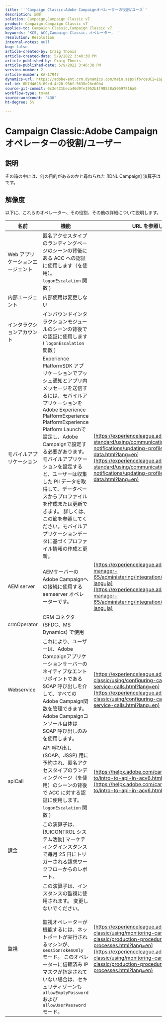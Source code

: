 ```yaml
---
title: '''Campaign Classic:Adobe Campaignオペレーターの役割/ユース`'
description: 説明
solution: Campaign,Campaign Classic v7
product: Campaign,Campaign Classic v7
applies-to: Campaign Classic,Campaign Classic v7
keywords: 'KCS, ACC,Campaign Classic，オペレーター， '
resolution: Resolution
internal-notes: null
bug: false
article-created-by: Craig Thonis
article-created-date: 5/9/2022 3:40:30 PM
article-published-by: Craig Thonis
article-published-date: 5/9/2022 3:46:38 PM
version-number: 2
article-number: KA-17947
dynamics-url: https://adobe-ent.crm.dynamics.com/main.aspx?forceUCI=1&pagetype=entityrecord&etn=knowledgearticle&id=4d055a56-aecf-ec11-a7b5-00224809c196
exl-id: 6b7d4d26-69cd-4c28-93bf-5638e2bcd0b4
source-git-commit: 0c3e421beca46d9fe1952b1f98538a50697216a0
workflow-type: tm+mt
source-wordcount: '438'
ht-degree: 5%

---
```


# Campaign Classic:Adobe Campaignオペレーターの役割/ユーザー

## 説明

その箱の中には、何の目的があるのかと尋ねられた [!DNL Campaign] 演算子はです。

## 解像度


以下に、これらのオペレーター、その役割、その他の詳細について説明します。


| <b>名前</b> | <b>機能</b> | <b>URL を参照してください</b> |
| --- | --- | --- |
| Web アプリケーションエージェント | 匿名アクセスタイプのランディングページのシーンの背後にある ACC への認証に使用します（を使用）。 `logonEscalation` 関数 ) |   |
| 内部エージェント | 内部使用は変更しない |   |
| インタラクションアカウント | インバウンドインタラクションモジュールのシーンの背後での認証に使用します ( `logonEscalation` 関数 ) |   |
| モバイルアプリケーション | Experience PlatformSDK アプリケーションでプッシュ通知とアプリ内メッセージを送信するには、モバイルアプリケーションをAdobe Experience PlatformExperience PlatformExperience Platform Launchで設定し、Adobe Campaignで設定する必要があります。<br>  モバイルアプリケーションを設定すると、ユーザーは収集した PII データを取得して、データベースからプロファイルを作成または更新できます。 詳しくは、この節を参照してください。モバイルアプリケーションデータに基づくプロファイル情報の作成と更新。 | [https://experienceleague.adobe.com/docs/campaign-standard/using/communication-channels/push-notifications/updating-profile-with-mobile-app-data.html?lang=en](https://experienceleague.adobe.com/docs/campaign-standard/using/communication-channels/push-notifications/updating-profile-with-mobile-app-data.html?lang=en) |
| AEM server | AEMサーバーのAdobe Campaignへの接続に使用する aemserver オペレーターです。 | [https://experienceleague.adobe.com/docs/experience-manager-65/administering/integration/campaignonpremise.html?lang=ja](https://experienceleague.adobe.com/docs/experience-manager-65/administering/integration/campaignonpremise.html?lang=ja) |
| crmOperator | CRM コネクタ (SFDC、MS Dynamics) で使用 |   |
| Webservice | これにより、ユーザーは、Adobe Campaignアプリケーションサーバーのネイティブなエントリポイントである SOAP 呼び出しを介して、すべてのAdobe Campaign関数を管理できます。 Adobe Campaignコンソール自体は SOAP 呼び出しのみを使用します。 | [https://experienceleague.adobe.com/docs/campaign-classic/using/configuring-campaign-classic/api/web-service-calls.html?lang=en](https://experienceleague.adobe.com/docs/campaign-classic/using/configuring-campaign-classic/api/web-service-calls.html?lang=en) |
| apiCall | API 呼び出し (SOAP、JSSP) 用に予約され、匿名アクセスタイプのランディングページ（を使用）のシーンの背後で ACC に対する認証に使用します。 `logonEscalation` 関数 ) | [https://helpx.adobe.com/campaign/classic/how-to/intro-to-api-in-acv6.html](https://helpx.adobe.com/campaign/classic/how-to/intro-to-api-in-acv6.html) |
| 課金 | この演算子は、 [!UICONTROL システム活動] マーケティングインスタンスで毎月 25 日にトリガーされる請求ワークフローからのレポート。 |   |
| 監視 | この演算子は、インスタンスの監視に使用されます。 変更しないでください。 <br><br>  監視オペレーターが機能するには、ネットポートが実行されるマシンが、 `sessionTokenOnly` モード。 このオペレーターに信頼済み IP マスクが指定されていない場合は、セキュリティゾーンも `allowEmptyPassword` および `allowUserPassword` モード。 | [https://experienceleague.adobe.com/docs/campaign-classic/using/monitoring-campaign-classic/production-procedures/monitoring-processes.html?lang=en](https://experienceleague.adobe.com/docs/campaign-classic/using/monitoring-campaign-classic/production-procedures/monitoring-processes.html?lang=en) |
